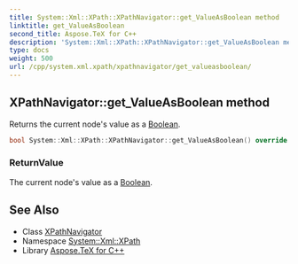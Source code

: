 ```yaml
---
title: System::Xml::XPath::XPathNavigator::get_ValueAsBoolean method
linktitle: get_ValueAsBoolean
second_title: Aspose.TeX for C++
description: 'System::Xml::XPath::XPathNavigator::get_ValueAsBoolean method. Returns the current node''s value as a Boolean in C++.'
type: docs
weight: 500
url: /cpp/system.xml.xpath/xpathnavigator/get_valueasboolean/
---
```

## XPathNavigator::get_ValueAsBoolean method


Returns the current node's value as a [Boolean](../../../system/boolean/).

```cpp
bool System::Xml::XPath::XPathNavigator::get_ValueAsBoolean() override
```


### ReturnValue

The current node's value as a [Boolean](../../../system/boolean/).

## See Also

* Class [XPathNavigator](../)
* Namespace [System::Xml::XPath](../../)
* Library [Aspose.TeX for C++](../../../)
